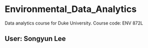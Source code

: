 # Environmental_Data_Analytics
Data analytics course for Duke University. Course code: ENV 872L

## User: Songyun Lee
